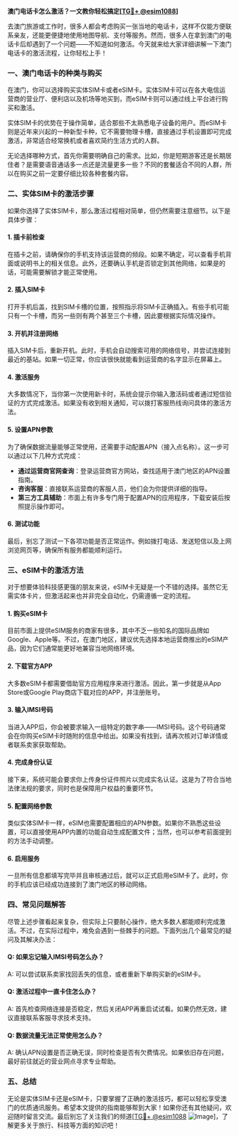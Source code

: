 **澳门电话卡怎么激活？一文教你轻松搞定[[TG💪+ @esim1088](https://t.me/s/esim1088)]**

去澳门旅游或工作时，很多人都会考虑购买一张当地的电话卡，这样不仅能方便联系亲友，还能更便捷地使用地图导航、支付等服务。然而，很多人在拿到澳门的电话卡后却遇到了一个问题——不知道如何激活。今天就来给大家详细讲解一下澳门电话卡的激活流程，让你轻松上手！

### 一、澳门电话卡的种类与购买

在澳门，你可以选择购买实体SIM卡或者eSIM卡。实体SIM卡可以在各大电信运营商的营业厅、便利店以及机场等地买到，而eSIM卡则可以通过线上平台进行购买和激活。

实体SIM卡的优势在于操作简单，适合那些不太熟悉电子设备的用户。而eSIM卡则是近年来兴起的一种新型卡种，它不需要物理卡槽，直接通过手机设置即可完成激活，非常适合经常换机或者喜欢简约生活方式的人群。

无论选择哪种方式，首先你需要明确自己的需求。比如，你是短期游客还是长期居住者？是需要语音通话多一点还是流量更多一些？不同的套餐适合不同的人群，所以在购买之前一定要仔细比较各种套餐内容。

### 二、实体SIM卡的激活步骤

如果你选择了实体SIM卡，那么激活过程相对简单，但仍然需要注意细节。以下是具体步骤：

#### 1. 插卡前检查
在插卡之前，请确保你的手机支持该运营商的频段。如果不确定，可以查看手机背面或说明书上的相关信息。此外，还要确认手机是否锁定到其他网络，如果是的话，可能需要解锁才能正常使用。

#### 2. 插入SIM卡
打开手机后盖，找到SIM卡槽的位置，按照指示将SIM卡正确插入。有些手机可能只有一个卡槽，而另一些则有两个甚至三个卡槽，因此要根据实际情况操作。

#### 3. 开机并注册网络
插入SIM卡后，重新开机。此时，手机会自动搜索可用的网络信号，并尝试连接到最近的基站。如果一切正常，你应该很快就能看到运营商的名字显示在屏幕上。

#### 4. 激活服务
大多数情况下，当你第一次使用新卡时，系统会提示你输入激活码或者通过短信验证的方式完成激活。如果没有收到相关通知，可以拨打客服热线询问具体的激活方法。

#### 5. 设置APN参数
为了确保数据流量能够正常使用，还需要手动配置APN（接入点名称）。这一步可以通过以下几种方式完成：
- **通过运营商官网查询**：登录运营商官方网站，查找适用于澳门地区的APN设置指南。
- **咨询客服**：直接联系运营商的客服人员，他们会为你提供详细的指导。
- **第三方工具辅助**：市面上有许多专门用于配置APN的应用程序，下载安装后按照提示操作即可。

#### 6. 测试功能
最后，别忘了测试一下各项功能是否正常运作。例如拨打电话、发送短信以及上网浏览网页等，确保所有服务都能顺利运行。

### 三、eSIM卡的激活方法

对于想要体验科技感更强的朋友来说，eSIM卡无疑是一个不错的选择。虽然它无需实体卡片，但激活起来也并非完全自动化，仍需遵循一定的流程。

#### 1. 购买eSIM卡
目前市面上提供eSIM服务的商家有很多，其中不乏一些知名的国际品牌如Google、Apple等。不过，在澳门地区，建议优先选择本地运营商推出的eSIM产品，因为它们通常能更好地兼容当地网络环境。

#### 2. 下载官方APP
大多数eSIM卡都需要借助官方应用程序来进行激活。因此，第一步就是从App Store或Google Play商店下载对应的APP，并注册账号。

#### 3. 输入IMSI号码
当进入APP后，你会被要求输入一组特定的数字串——IMSI号码。这个号码通常会在你购买eSIM卡时随附的信息中给出。如果没有找到，请再次核对订单详情或者联系卖家获取帮助。

#### 4. 完成身份认证
接下来，系统可能会要求你上传身份证件照片以完成实名认证。这是为了符合当地法律法规的要求，同时也是保障用户权益的重要环节。

#### 5. 配置网络参数
类似实体SIM卡一样，eSIM也需要配置相应的APN参数。如果你不熟悉这些设置，可以直接使用APP内置的功能自动生成配置文件；当然，也可以参考前面提到的方法手动调整。

#### 6. 启用服务
一旦所有信息都填写完毕并且审核通过后，就可以正式启用eSIM卡了。此时，你的手机应该已经成功连接到了澳门地区的移动网络。

### 四、常见问题解答

尽管上述步骤看起来复杂，但实际上只要耐心操作，绝大多数人都能顺利完成激活。不过，在实际过程中，难免会遇到一些棘手的问题。下面列出几个最常见的疑问及其解决办法：

#### Q: 如果忘记输入IMSI号码怎么办？
A: 可以尝试联系卖家找回丢失的信息，或者重新下单购买新的eSIM卡。

#### Q: 激活过程中一直卡住怎么办？
A: 首先检查网络连接是否稳定，然后关闭APP再重启试试看。如果仍然无效，建议直接联系客服寻求技术支持。

#### Q: 数据流量无法正常使用怎么办？
A: 确认APN设置是否正确无误，同时检查是否有欠费情况。如果依旧存在问题，最好前往就近的营业网点寻求专业帮助。

### 五、总结

无论是实体SIM卡还是eSIM卡，只要掌握了正确的激活技巧，都可以轻松享受澳门的优质通讯服务。希望本文提供的指南能够帮到大家！如果你还有其他疑问，欢迎随时留言交流。最后别忘了关注我们的频道[[TG💪+ @esim1088](https://t.me/s/esim1088) ![Image](https://i.postimg.cc/4NQfJmqS/Snipaste-2025-05-13-00-14-12.png)]，了解更多关于旅行、科技等方面的知识吧！